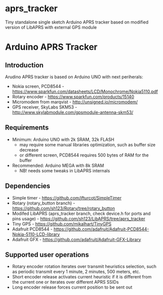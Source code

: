 # aprs_tracker
Tiny standalone single sketch Arduino APRS tracker based on modified version of LibAPRS with external GPS module

Arduino APRS Tracker
====================

Introduction
------------
Arudino APRS tracker is based on Arduino UNO with next periherals: 
 * Nokia screen, PCD8544 - https://www.sparkfun.com/datasheets/LCD/Monochrome/Nokia5110.pdf
 * Rotary encoder - https://www.sparkfun.com/products/15140
 * Micromodem from marqvist - http://unsigned.io/micromodem/
 * GPS receiver, SkyLabs SKM53 - http://www.skylabmodule.com/gpsmodule-antenna-skm53/

Requirements
------------
 * Minimum: Arduino UNO with 2k SRAM, 32k FLASH
   * may require some manual libraries optimization, such as buffer size decrease
   * or different screen, PCD8544 requires 500 bytes of RAM for the buffer
 * Recommended: Arduino MEGA with 8k SRAM
   * NB! needs some tweaks in LibAPRS internals

Dependencies
------------
 * Simple timer - https://github.com/jfturcot/SimpleTimer
 * Rotary (rotary_button branch) - https://github.com/sh123/Rotary/tree/rotary_button
 * Modifed LibAPRS (aprs_tracker branch, check device.h for ports and pins usage) - https://github.com/sh123/LibAPRS/tree/aprs_tracker
 * Tiny GPS - https://github.com/mikalhart/TinyGPS
 * Adafruit PCD8544 - https://github.com/adafruit/Adafruit-PCD8544-Nokia-5110-LCD-library
 * Adafruit GFX - https://github.com/adafruit/Adafruit-GFX-Library

Supported user operations
-------------------------
 * Rotary encoder rotation iterates over transmit heuristics selection, such as periodic transmit every 1 minute, 2 minutes, 500 meters, etc.
 * Short encoder release activates current heuristic if it is different from the current one or iterates over different APRS SSIDs
 * Long encoder release forces current position to be sent out
